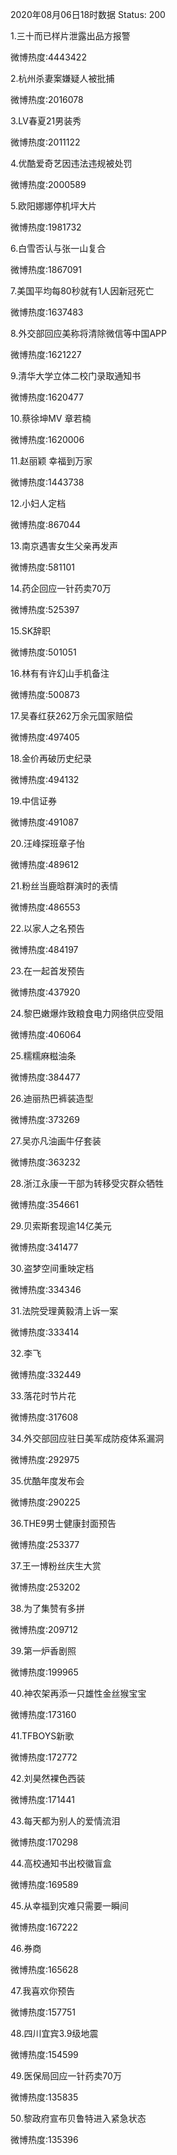 2020年08月06日18时数据
Status: 200

1.三十而已样片泄露出品方报警

微博热度:4443422

2.杭州杀妻案嫌疑人被批捕

微博热度:2016078

3.LV春夏21男装秀

微博热度:2011122

4.优酷爱奇艺因违法违规被处罚

微博热度:2000589

5.欧阳娜娜停机坪大片

微博热度:1981732

6.白雪否认与张一山复合

微博热度:1867091

7.美国平均每80秒就有1人因新冠死亡

微博热度:1637483

8.外交部回应美称将清除微信等中国APP

微博热度:1621227

9.清华大学立体二校门录取通知书

微博热度:1620477

10.蔡徐坤MV 章若楠

微博热度:1620006

11.赵丽颖 幸福到万家

微博热度:1443738

12.小妇人定档

微博热度:867044

13.南京遇害女生父亲再发声

微博热度:581101

14.药企回应一针药卖70万

微博热度:525397

15.SK辞职

微博热度:501051

16.林有有许幻山手机备注

微博热度:500873

17.吴春红获262万余元国家赔偿

微博热度:497405

18.金价再破历史纪录

微博热度:494132

19.中信证券

微博热度:491087

20.汪峰探班章子怡

微博热度:489612

21.粉丝当鹿晗群演时的表情

微博热度:486553

22.以家人之名预告

微博热度:484197

23.在一起首发预告

微博热度:437920

24.黎巴嫩爆炸致粮食电力网络供应受阻

微博热度:406064

25.糯糯麻糍油条

微博热度:384477

26.迪丽热巴裤装造型

微博热度:373269

27.吴亦凡油画牛仔套装

微博热度:363232

28.浙江永康一干部为转移受灾群众牺牲

微博热度:354661

29.贝索斯套现逾14亿美元

微博热度:341477

30.盗梦空间重映定档

微博热度:334346

31.法院受理黄毅清上诉一案

微博热度:333414

32.李飞

微博热度:332449

33.落花时节片花

微博热度:317608

34.外交部回应驻日美军成防疫体系漏洞

微博热度:292975

35.优酷年度发布会

微博热度:290225

36.THE9男士健康封面预告

微博热度:253377

37.王一博粉丝庆生大赏

微博热度:253202

38.为了集赞有多拼

微博热度:209712

39.第一炉香剧照

微博热度:199965

40.神农架再添一只雄性金丝猴宝宝

微博热度:173160

41.TFBOYS新歌

微博热度:172772

42.刘昊然裸色西装

微博热度:171441

43.每天都为别人的爱情流泪

微博热度:170298

44.高校通知书出校徽盲盒

微博热度:169589

45.从幸福到灾难只需要一瞬间

微博热度:167222

46.券商

微博热度:165628

47.我喜欢你预告

微博热度:157751

48.四川宜宾3.9级地震

微博热度:154599

49.医保局回应一针药卖70万

微博热度:135835

50.黎政府宣布贝鲁特进入紧急状态

微博热度:135396

